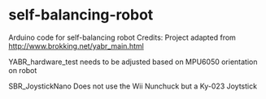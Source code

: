 # self-balancing-robot
 Arduino code for self-balancing robot
Credits: Project adapted from http://www.brokking.net/yabr_main.html

YABR_hardware_test needs to be adjusted based on MPU6050 orientation on robot

SBR_JoystickNano Does not use the Wii Nunchuck but a Ky-023 Joytstick
